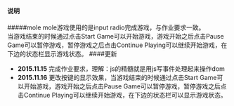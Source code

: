 #### 说明
#####mole
mole游戏使用的是input radio完成游戏，与作业要求一致。<br />
当游戏结束的时候通过点击Start Game可以开始游戏，游戏开始之后点击Pause Game可以暂停游戏，暂停游戏之后点击Continue Playing可以继续开始游戏，在下边的状态栏显示游戏状态。
####更新
* **2015.11.15** 完成作业要求，理解：js的精髓就是用js写事件处理起来操作dom
* **2015.11.16** 更改按键的显示效果，当游戏结束的时候通过点击Start Game可以开始游戏，游戏开始之后点击Pause Game可以暂停游戏，暂停游戏之后点击Continue Playing可以继续开始游戏，在下边的状态栏可以显示游戏状态。